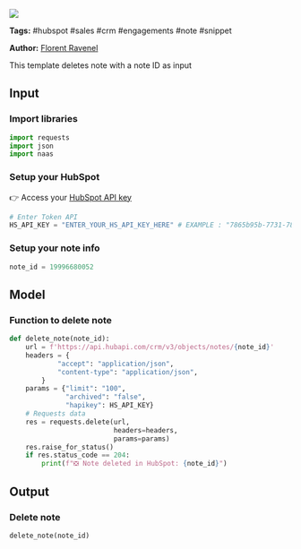 <a href="https://app.naas.ai/user-redirect/naas/downloader?url=https://raw.githubusercontent.com/jupyter-naas/awesome-notebooks/master/HubSpot/HubSpot_Delete_note.ipynb" target="_parent"><img src="https://naasai-public.s3.eu-west-3.amazonaws.com/open_in_naas.svg"/></a>

**Tags:** #hubspot #sales #crm #engagements #note #snippet

**Author:** [Florent Ravenel](https://www.linkedin.com/in/florent-ravenel/)

This template deletes note with a note ID as input

## Input

### Import libraries


```python
import requests
import json
import naas
```

### Setup your HubSpot
👉 Access your [HubSpot API key](https://knowledge.hubspot.com/integrations/how-do-i-get-my-hubspot-api-key)


```python
# Enter Token API
HS_API_KEY = "ENTER_YOUR_HS_API_KEY_HERE" # EXAMPLE : "7865b95b-7731-7843-2537-34284HSKHEZ"
```

### Setup your note info


```python
note_id = 19996680052
```

## Model

### Function to delete note


```python
def delete_note(note_id):
    url = f'https://api.hubapi.com/crm/v3/objects/notes/{note_id}'
    headers = {
            "accept": "application/json",
            "content-type": "application/json",
        }
    params = {"limit": "100",
              "archived": "false",
              "hapikey": HS_API_KEY}
    # Requests data
    res = requests.delete(url,
                          headers=headers,
                          params=params)
    res.raise_for_status()
    if res.status_code == 204:
        print(f"❎ Note deleted in HubSpot: {note_id}")
```

## Output

### Delete note


```python
delete_note(note_id)
```
